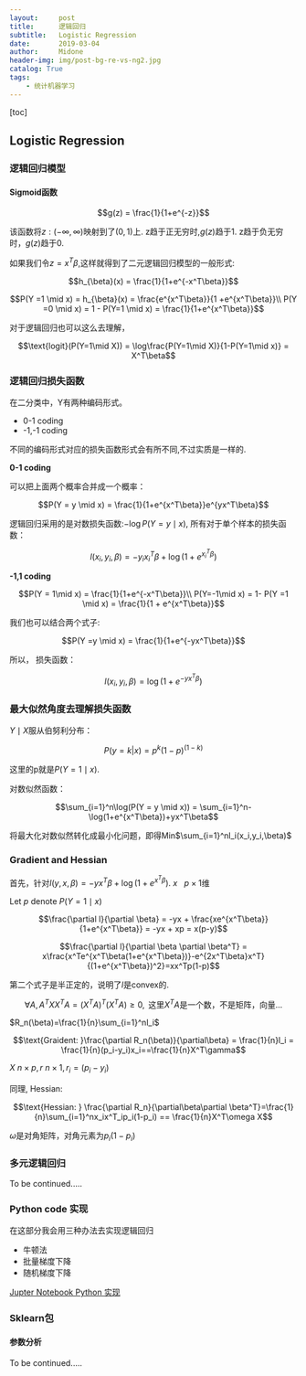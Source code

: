 ```yaml
---
layout:     post
title:      逻辑回归
subtitle:   Logistic Regression
date:       2019-03-04
author:     Midone
header-img: img/post-bg-re-vs-ng2.jpg
catalog: True
tags:
    - 统计机器学习
---
```


[toc]

## Logistic Regression

### 逻辑回归模型

#### Sigmoid函数

$$g(z) = \frac{1}{1+e^{-z}}$$

该函数将$z:(-\infty,\infty)$映射到了$(0,1)$上. z趋于正无穷时,$g(z)$趋于1. z趋于负无穷时，$g(z)$趋于0.

如果我们令$z = x^T\beta$,这样就得到了二元逻辑回归模型的一般形式:

$$h_{\beta}(x) = \frac{1}{1+e^{-x^T\beta}}$$

$$P(Y =1 \mid x) = h_{\beta}(x) = \frac{e^{x^T\beta}}{1 +e^{x^T\beta}}\\
P(Y =0 \mid x) = 1 - P(Y=1 \mid x) = \frac{1}{1+e^{x^T\beta}}$$

对于逻辑回归也可以这么去理解，

$$\text{logit}(P(Y=1\mid X)) = \log\frac{P(Y=1\mid X)}{1-P(Y=1\mid x)} = X^T\beta$$

### 逻辑回归损失函数

在二分类中，Y有两种编码形式。
- 0-1 coding
- -1,-1 coding

不同的编码形式对应的损失函数形式会有所不同,不过实质是一样的.

**0-1 coding**

可以把上面两个概率合并成一个概率：

$$P(Y = y \mid x) = \frac{1}{1+e^{x^T\beta}}e^{yx^T\beta}$$

逻辑回归采用的是对数损失函数:$-\log P(Y=y\mid x)$, 所有对于单个样本的损失函数：

$$l(x_i,y_i,\beta) = -y_ix_i^T\beta + \log(1 + e^{x_i^T\beta})$$

**-1,1 coding**

$$P(Y = 1\mid x) = \frac{1}{1+e^{-x^T\beta}}\\
P(Y=-1\mid x) = 1- P(Y =1 \mid x) = \frac{1}{1 + e^{x^T\beta}}$$

我们也可以结合两个式子:

$$P(Y =y \mid x) = \frac{1}{1+e^{-yx^T\beta}}$$

所以， 损失函数：

$$l(x_i,y_i,\beta) = \log(1 + e^{-yx^T\beta})$$

### 最大似然角度去理解损失函数

$Y\mid X$服从伯努利分布：

$$P(y = k|x) = p^k(1-p)^{(1-k)}$$

这里的p就是$P(Y = 1\mid x)$.

对数似然函数：

$$\sum_{i=1}^n\log(P(Y = y \mid x)) = \sum_{i=1}^n-\log(1+e^{x^T\beta})+yx^T\beta$$

将最大化对数似然转化成最小化问题，即得Min$\sum_{i=1}^nl_i(x_i,y_i,\beta)$

### Gradient and Hessian

首先，针对$l(y, x, \beta) = -yx^T\beta + \log(1+e^{x^T\beta})$. $x~~~ p\times1$维

Let $p$ denote $P(Y=1 \mid x)$

$$\frac{\partial l}{\partial \beta} = -yx + \frac{xe^{x^T\beta}}{1+e^{x^T\beta}} = -yx + xp = x(p-y)$$

$$\frac{\partial l}{\partial \beta \partial \beta^T} = x\frac{x^Te^{x^T\beta(1+e^{x^T\beta})}-e^{2x^T\beta}x^T}{(1+e^{x^T\beta})^2}=xx^Tp(1-p)$$

第二个式子是半正定的，说明了$l$是convex的.

$$\forall A,A^TXX^TA=(X^TA)^T(X^TA) \geq 0,\text{ 这里}X^TA\text{是一个数，不是矩阵，向量...}$$

$R_n(\beta)=\frac{1}{n}\sum_{i=1}^nl_i$

$$\text{Graident: }\frac{\partial R_n(\beta)}{\partial\beta} = \frac{1}{n}l_i = \frac{1}{n}(p_i-y_i)x_i==\frac{1}{n}X^T\gamma$$

$X~n\times p, r ~n\times 1,r_i=(p_i-y_i)$

同理, Hessian:

$$\text{Hessian: } \frac{\partial R_n}{\partial\beta\partial \beta^T}=\frac{1}{n}\sum_{i=1}^nx_ix^T_ip_i(1-p_i) == \frac{1}{n}X^T\omega X$$

$\omega$是对角矩阵，对角元素为$p_i(1-p_i)$

### 多元逻辑回归

To be continued.....

### Python code 实现

在这部分我会用三种办法去实现逻辑回归
- 牛顿法
- 批量梯度下降
- 随机梯度下降

[Jupter Notebook Python 实现](https://github.com/ChunhanLi/Machine-Learning-in-Action/blob/master/Study/LR/LR.ipynb)

### Sklearn包

#### 参数分析

To be continued.....
